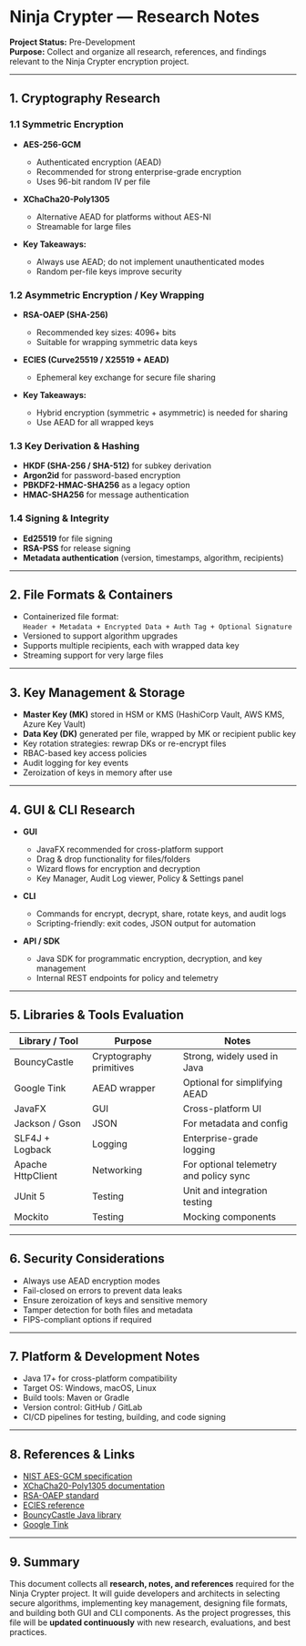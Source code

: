 # Ninja Crypter — Research Notes

**Project Status:** Pre-Development  
**Purpose:** Collect and organize all research, references, and findings relevant to the Ninja Crypter encryption project.  

---

## 1. Cryptography Research

### 1.1 Symmetric Encryption
- **AES-256-GCM**  
  - Authenticated encryption (AEAD)  
  - Recommended for strong enterprise-grade encryption  
  - Uses 96-bit random IV per file  

- **XChaCha20-Poly1305**  
  - Alternative AEAD for platforms without AES-NI  
  - Streamable for large files  

- **Key Takeaways:**  
  - Always use AEAD; do not implement unauthenticated modes  
  - Random per-file keys improve security  

### 1.2 Asymmetric Encryption / Key Wrapping
- **RSA-OAEP (SHA-256)**  
  - Recommended key sizes: 4096+ bits  
  - Suitable for wrapping symmetric data keys  

- **ECIES (Curve25519 / X25519 + AEAD)**  
  - Ephemeral key exchange for secure file sharing  

- **Key Takeaways:**  
  - Hybrid encryption (symmetric + asymmetric) is needed for sharing  
  - Use AEAD for all wrapped keys  

### 1.3 Key Derivation & Hashing
- **HKDF (SHA-256 / SHA-512)** for subkey derivation  
- **Argon2id** for password-based encryption  
- **PBKDF2-HMAC-SHA256** as a legacy option  
- **HMAC-SHA256** for message authentication  

### 1.4 Signing & Integrity
- **Ed25519** for file signing  
- **RSA-PSS** for release signing  
- **Metadata authentication** (version, timestamps, algorithm, recipients)  

---

## 2. File Formats & Containers

- Containerized file format:  
  `Header + Metadata + Encrypted Data + Auth Tag + Optional Signature`  
- Versioned to support algorithm upgrades  
- Supports multiple recipients, each with wrapped data key  
- Streaming support for very large files  

---

## 3. Key Management & Storage

- **Master Key (MK)** stored in HSM or KMS (HashiCorp Vault, AWS KMS, Azure Key Vault)  
- **Data Key (DK)** generated per file, wrapped by MK or recipient public key  
- Key rotation strategies: rewrap DKs or re-encrypt files  
- RBAC-based key access policies  
- Audit logging for key events  
- Zeroization of keys in memory after use  

---

## 4. GUI & CLI Research

- **GUI**  
  - JavaFX recommended for cross-platform support  
  - Drag & drop functionality for files/folders  
  - Wizard flows for encryption and decryption  
  - Key Manager, Audit Log viewer, Policy & Settings panel  

- **CLI**  
  - Commands for encrypt, decrypt, share, rotate keys, and audit logs  
  - Scripting-friendly: exit codes, JSON output for automation  

- **API / SDK**  
  - Java SDK for programmatic encryption, decryption, and key management  
  - Internal REST endpoints for policy and telemetry  

---

## 5. Libraries & Tools Evaluation

| Library / Tool | Purpose | Notes |
|----------------|--------|------|
| BouncyCastle | Cryptography primitives | Strong, widely used in Java |
| Google Tink | AEAD wrapper | Optional for simplifying AEAD |
| JavaFX | GUI | Cross-platform UI |
| Jackson / Gson | JSON | For metadata and config |
| SLF4J + Logback | Logging | Enterprise-grade logging |
| Apache HttpClient | Networking | For optional telemetry and policy sync |
| JUnit 5 | Testing | Unit and integration testing |
| Mockito | Testing | Mocking components |

---

## 6. Security Considerations

- Always use AEAD encryption modes  
- Fail-closed on errors to prevent data leaks  
- Ensure zeroization of keys and sensitive memory  
- Tamper detection for both files and metadata  
- FIPS-compliant options if required  

---

## 7. Platform & Development Notes

- Java 17+ for cross-platform compatibility  
- Target OS: Windows, macOS, Linux  
- Build tools: Maven or Gradle  
- Version control: GitHub / GitLab  
- CI/CD pipelines for testing, building, and code signing  

---

## 8. References & Links

- [NIST AES-GCM specification](https://nvlpubs.nist.gov/nistpubs/Legacy/SP/nistspecialpublication800-38d.pdf)  
- [XChaCha20-Poly1305 documentation](https://datatracker.ietf.org/doc/html/draft-irtf-cfrg-xchacha)  
- [RSA-OAEP standard](https://www.rsa.com/rsalabs/node.asp?id=2125)  
- [ECIES reference](https://en.wikipedia.org/wiki/Integrated_Encryption_Scheme)  
- [BouncyCastle Java library](https://www.bouncycastle.org/java.html)  
- [Google Tink](https://developers.google.com/tink)  

---

## 9. Summary

This document collects all **research, notes, and references** required for the Ninja Crypter project. It will guide developers and architects in selecting secure algorithms, implementing key management, designing file formats, and building both GUI and CLI components. As the project progresses, this file will be **updated continuously** with new research, evaluations, and best practices.
